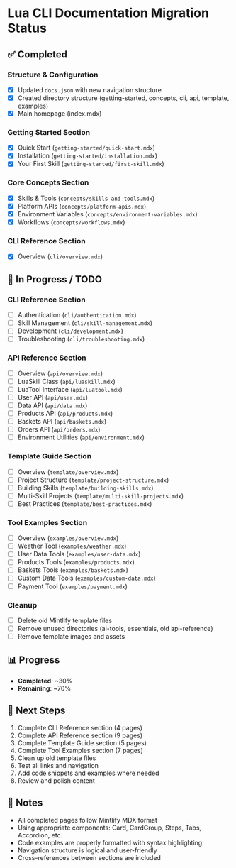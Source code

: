 # Lua CLI Documentation Migration Status

## ✅ Completed

### Structure & Configuration
- [x] Updated `docs.json` with new navigation structure
- [x] Created directory structure (getting-started, concepts, cli, api, template, examples)
- [x] Main homepage (index.mdx)

### Getting Started Section
- [x] Quick Start (`getting-started/quick-start.mdx`)
- [x] Installation (`getting-started/installation.mdx`)
- [x] Your First Skill (`getting-started/first-skill.mdx`)

### Core Concepts Section
- [x] Skills & Tools (`concepts/skills-and-tools.mdx`)
- [x] Platform APIs (`concepts/platform-apis.mdx`)
- [x] Environment Variables (`concepts/environment-variables.mdx`)
- [x] Workflows (`concepts/workflows.mdx`)

### CLI Reference Section
- [x] Overview (`cli/overview.mdx`)

## 🚧 In Progress / TODO

### CLI Reference Section
- [ ] Authentication (`cli/authentication.mdx`)
- [ ] Skill Management (`cli/skill-management.mdx`)
- [ ] Development (`cli/development.mdx`)
- [ ] Troubleshooting (`cli/troubleshooting.mdx`)

### API Reference Section
- [ ] Overview (`api/overview.mdx`)
- [ ] LuaSkill Class (`api/luaskill.mdx`)
- [ ] LuaTool Interface (`api/luatool.mdx`)
- [ ] User API (`api/user.mdx`)
- [ ] Data API (`api/data.mdx`)
- [ ] Products API (`api/products.mdx`)
- [ ] Baskets API (`api/baskets.mdx`)
- [ ] Orders API (`api/orders.mdx`)
- [ ] Environment Utilities (`api/environment.mdx`)

### Template Guide Section
- [ ] Overview (`template/overview.mdx`)
- [ ] Project Structure (`template/project-structure.mdx`)
- [ ] Building Skills (`template/building-skills.mdx`)
- [ ] Multi-Skill Projects (`template/multi-skill-projects.mdx`)
- [ ] Best Practices (`template/best-practices.mdx`)

### Tool Examples Section
- [ ] Overview (`examples/overview.mdx`)
- [ ] Weather Tool (`examples/weather.mdx`)
- [ ] User Data Tools (`examples/user-data.mdx`)
- [ ] Products Tools (`examples/products.mdx`)
- [ ] Baskets Tools (`examples/baskets.mdx`)
- [ ] Custom Data Tools (`examples/custom-data.mdx`)
- [ ] Payment Tool (`examples/payment.mdx`)

### Cleanup
- [ ] Delete old Mintlify template files
- [ ] Remove unused directories (ai-tools, essentials, old api-reference)
- [ ] Remove template images and assets

## 📊 Progress

- **Completed**: ~30%
- **Remaining**: ~70%

## 🎯 Next Steps

1. Complete CLI Reference section (4 pages)
2. Complete API Reference section (9 pages)
3. Complete Template Guide section (5 pages)
4. Complete Tool Examples section (7 pages)
5. Clean up old template files
6. Test all links and navigation
7. Add code snippets and examples where needed
8. Review and polish content

## 📝 Notes

- All completed pages follow Mintlify MDX format
- Using appropriate components: Card, CardGroup, Steps, Tabs, Accordion, etc.
- Code examples are properly formatted with syntax highlighting
- Navigation structure is logical and user-friendly
- Cross-references between sections are included

